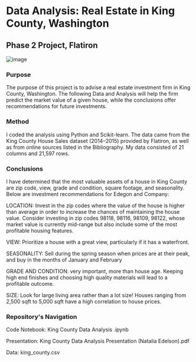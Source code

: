 # Data Analysis: Real Estate in King County, Washington
## Phase 2 Project, Flatiron

![image](https://user-images.githubusercontent.com/44559346/191543006-8b0a9ec2-f677-47f4-9acf-8bfd5004d9af.png)

### Purpose

The purpose of this project is to advise a real estate investment firm in King County, Washington. The following Data and Analysis will help the firm predict the market value of a given house, while the conclusions offer recommendations for future investments.

### Method 

I coded the analysis using Python and Scikit-learn. The data came from the King County House Sales dataset (2014–2015) provided by Flatiron, as well as from online sources listed in the Bibliography.
My data consisted of 21 columns and 21,597 rows. 

### Conclusions

I have determined that the most valuable assets of a house in King County are zip code, view, grade and condition, square footage, and seasonality. Below are investment recommendations for Edegon and Company:

LOCATION: Invest in the zip codes where the value of the house is higher than average in order to increase the chances of maintaining the house value. Consider investing in zip codes 98118, 98116, 98109, 98122, whose market value is currently mid-range but also include some of the most profitable housing features.

VIEW: Prioritize a house with a great view, particularly if it has a waterfront.

SEASONALITY: Sell during the spring season when prices are at their peak, and buy in the months of January and February

GRADE AND CONDITION: very important, more than house age. Keeping high end finishes and choosing high quality materials will lead to a profitable outcome.

SIZE: Look for large living area rather than a lot size! Houses ranging from 2,500 sqft to 5,000 sqft have a high correlation to house prices.

### Repository's Navigation  

Code Notebook: King County Data Analysis .ipynb

Presentation: King County Data Analysis Presentation (Natalia Edelson).pdf

Data: king_county.csv
